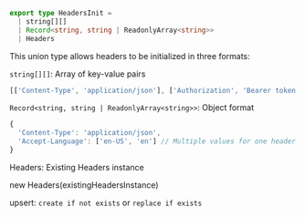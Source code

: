 ```ts
export type HeadersInit = 
  | string[][] 
  | Record<string, string | ReadonlyArray<string>> 
  | Headers
```

This union type allows headers to be initialized  in three formats:

`string[][]`: Array of key-value pairs

```ts
[['Content-Type', 'application/json'], ['Authorization', 'Bearer token']]
```

`Record<string, string | ReadonlyArray<string>>`: Object format

```ts
{
  'Content-Type': 'application/json',
  'Accept-Language': ['en-US', 'en'] // Multiple values for one header
}
```
Headers: Existing Headers instance


new Headers(existingHeadersInstance)


upsert: `create if not exists` or `replace if exists`